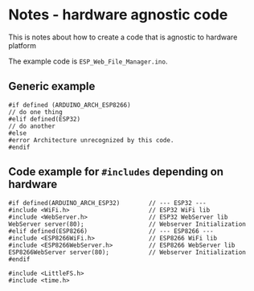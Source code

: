 # Notes - hardware agnostic code

This is notes about how to create a code that is agnostic to hardware platform 

The example code is `ESP_Web_File_Manager.ino`.

## Generic example
```
#if defined (ARDUINO_ARCH_ESP8266)
// do one thing
#elif defined(ESP32)
// do another
#else
#error Architecture unrecognized by this code.
#endif
```

## Code example for `#includes` depending on hardware
```
#if defined(ARDUINO_ARCH_ESP32)        // --- ESP32 ---
#include <WiFi.h>                      // ESP32 WiFi lib
#include <WebServer.h>                 // ESP32 WebServer lib
WebServer server(80);                  // Webserver Initialization
#elif defined(ESP8266)                 // --- ESP8266 ---
#include <ESP8266WiFi.h>               // ESP8266 WiFi lib
#include <ESP8266WebServer.h>          // ESP8266 WebServer lib
ESP8266WebServer server(80);           // Webserver Initialization
#endif

#include <LittleFS.h>
#include <time.h>
```

